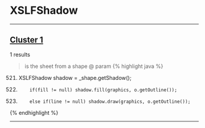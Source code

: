 # XSLFShadow

***

## [Cluster 1](./1)
1 results
> is the sheet from a shape @ param 
{% highlight java %}
521. XSLFShadow shadow = _shape.getShadow();
531.         if(fill != null) shadow.fill(graphics, o.getOutline());
532.         else if(line != null) shadow.draw(graphics, o.getOutline());
{% endhighlight %}

***

